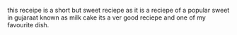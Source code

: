 this receipe is a short but sweet reciepe as it is a reciepe of a popular sweet in gujaraat known as milk cake its a ver good reciepe and one of my favourite dish.